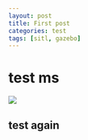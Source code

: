 ```yaml
---
layout: post
title: First post
categories: test
tags: [sitl, gazebo]
---
```


# test ms

![](../images/config.png)

## test again